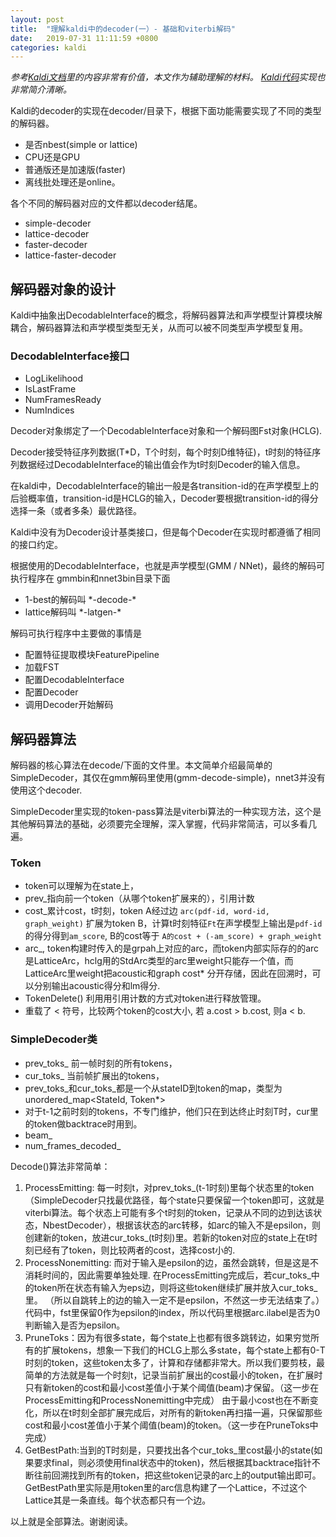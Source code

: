 ```yaml
---
layout: post
title:  "理解kaldi中的decoder(一）- 基础和viterbi解码"
date:   2019-07-31 11:11:59 +0800
categories: kaldi
---
```


*参考[Kaldi文档][kaldi-decoder-url]里的内容非常有价值，本文作为辅助理解的材料。 [Kaldi代码][kaldi-simple-decoder]实现也非常简介清晰。*

Kaldi的decoder的实现在decoder/目录下，根据下面功能需要实现了不同的类型的解码器。
* 是否nbest(simple or lattice) 
* CPU还是GPU 
* 普通版还是加速版(faster)
* 离线批处理还是online。

各个不同的解码器对应的文件都以decoder结尾。
* simple-decoder
* lattice-decoder
* faster-decoder
* lattice-faster-decoder

## 解码器对象的设计

Kaldi中抽象出DecodableInterface的概念，将解码器算法和声学模型计算模块解耦合，解码器算法和声学模型类型无关，从而可以被不同类型声学模型复用。

### DecodableInterface接口
* LogLikelihood
* IsLastFrame
* NumFramesReady
* NumIndices

Decoder对象绑定了一个DecodableInterface对象和一个解码图Fst对象(HCLG).

Decoder接受特征序列数据(T*D，T个时刻，每个时刻D维特征)，t时刻的特征序列数据经过DecodableInterface的输出值会作为t时刻Decoder的输入信息。

在kaldi中，DecodableInterface的输出一般是各transition-id的在声学模型上的后验概率值，transition-id是HCLG的输入，Decoder要根据transition-id的得分选择一条（或者多条）最优路径。

Kaldi中没有为Decoder设计基类接口，但是每个Decoder在实现时都遵循了相同的接口约定。


根据使用的DecodableInterface，也就是声学模型(GMM / NNet)，最终的解码可执行程序在 gmmbin和nnet3bin目录下面
* 1-best的解码叫 \*-decode-\*
* lattice解码叫 \*-latgen-\*

解码可执行程序中主要做的事情是
* 配置特征提取模块FeaturePipeline
* 加载FST
* 配置DecodableInterface
* 配置Decoder
* 调用Decoder开始解码

## 解码器算法
解码器的核心算法在decode/下面的文件里。本文简单介绍最简单的SimpleDecoder，其仅在gmm解码里使用(gmm-decode-simple)，nnet3并没有使用这个decoder.

SimpleDecoder里实现的token-pass算法是viterbi算法的一种实现方法，这个是其他解码算法的基础，必须要完全理解，深入掌握，代码非常简洁，可以多看几遍。

### Token 

* token可以理解为在state上，
* prev_指向前一个token（从哪个token扩展来的），引用计数
* cost_累计cost，t时刻，token A经过边 `arc(pdf-id, word-id, graph_weight)` 扩展为token B，计算t时刻特征`Ft`在声学模型上输出是`pdf-id`的得分得到`am_score`, B的cost等于 `A的cost + (-am_score) + graph_weight`
* arc_, token构建时传入的是grpah上对应的arc，而token内部实际存的的arc是LatticeArc，hclg用的StdArc类型的arc里weight只能存一个值，而LatticeArc里weight把acoustic和graph cost* 分开存储，因此在回溯时，可以分别输出acoustic得分和lm得分.
* TokenDelete() 利用用引用计数的方式对token进行释放管理。
* 重载了 < 符号，比较两个token的cost大小, 若 a.cost > b.cost, 则a < b.

### SimpleDecoder类
* prev_toks_ 前一帧时刻的所有tokens，
* cur_toks_ 当前帧扩展出的tokens，
* prev_toks_和cur_toks_都是一个从stateID到token的map，类型为unordered_map<StateId, Token*>
* 对于t-1之前时刻的tokens，不专门维护，他们只在到达终止时刻T时，cur里的token做backtrace时用到。
* beam_
* num_frames_decoded_


Decode()算法非常简单：
1. ProcessEmitting: 每一时刻t，对prev_toks_(t-1时刻)里每个状态里的token（SimpleDecoder只找最优路径，每个state只要保留一个token即可，这就是viterbi算法。每个状态上可能有多个t时刻的token，记录从不同的边到达该状态，NbestDecoder），根据该状态的arc转移，如arc的输入不是epsilon，则创建新的token，放进cur_toks_(t时刻)里。若新的token对应的state上在t时刻已经有了token，则比较两者的cost，选择cost小的.
2. ProcessNonemitting: 而对于输入是epsilon的边，虽然会跳转，但是这是不消耗时间的，因此需要单独处理. 在ProcessEmitting完成后，若cur_toks_中的token所在状态有输入为eps边，则将这些token继续扩展并放入cur_toks_里。
（所以自跳转上的边的输入一定不是epsilon，不然这一步无法结束了。）代码中，fst里保留0作为epsilon的index，所以代码里根据arc.ilabel是否为0判断输入是否为epsilon。
3. PruneToks：因为有很多state，每个state上也都有很多跳转边，如果穷觉所有的扩展tokens，想象一下我们的HCLG上那么多state，每个state上都有0-T时刻的token，这些token太多了，计算和存储都非常大。所以我们要剪枝，最简单的方法就是每一个时刻t，记录当前扩展出的cost最小的token，在扩展时只有新token的cost和最小cost差值小于某个阈值(beam)才保留。（这一步在ProcessEmitting和ProcessNonemitting中完成）
由于最小cost也在不断变化，所以在t时刻全部扩展完成后，对所有的新token再扫描一遍，只保留那些cost和最小cost差值小于某个阈值(beam)的token。（这一步在PruneToks中完成）
4. GetBestPath:当到的T时刻是，只要找出各个cur_toks_里cost最小的state(如果要求final，则必须使用final状态中的token)，然后根据其backtrace指针不断往前回溯找到所有的token，把这些token记录的arc上的output输出即可。GetBestPath里实际是用token里的arc信息构建了一个Lattice，不过这个Lattice其是一条直线。每个状态都只有一个边。

以上就是全部算法。谢谢阅读。


[kaldi-decoder-url]: http://kaldi-asr.org/doc/decoders.html
[kaldi-simple-decoder]: https://github.com/kaldi-asr/kaldi/src/decoder/simple-decoder.cc